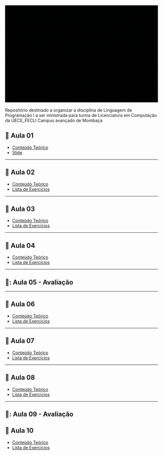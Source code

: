 <p align = "center">
<img src="https://github.com/Evaldo-comp/Python-Mombaca/blob/main/banner.gif" widt="350px" height="320px">
</p>

Repositório destinado a organizar a disciplina de Linguagem de Programação I a ser ministrada para turma de Licenciatura em Computação da UECE_FECLI Campus avançado de Mombaça

## :snake: Aula 01

 * [Conteúdo Teórico ](https://github.com/Evaldo-comp/Python-Mombaca/blob/main/Aula-01/README.md)
 * [Slide ](https://github.com/Evaldo-comp/Python-Mombaca/blob/main/Aula-01/SLIDE-AULA01.pdf)
 
 
 ***
 ## :snake: Aula 02

 * [Conteúdo Teórico ](https://github.com/Evaldo-comp/Python-Mombaca/blob/main/Aula02/Aula02.ipynb)
 * [Lista de Exercícios](https://github.com/Evaldo-comp/Python-Mombaca/blob/main/Aula02/Lista01_Aula02..md)

***
 ## :snake: Aula 03

 * [Conteúdo Teórico ](https://github.com/Evaldo-comp/Python-Mombaca/blob/main/Aula03/Teoria.md)
 * [Lista de Exercícios](https://github.com/Evaldo-comp/Python-Mombaca/blob/main/Aula03/Lista_Aula03.md)
  
***
## :snake: Aula 04

* [Conteúdo Teórico ](https://github.com/Evaldo-comp/Python-Mombaca/blob/main/Aula04/Teoria.md)
* [Lista de Exercícios](https://github.com/Evaldo-comp/Python-Mombaca/blob/main/Aula04/Lista_Aula04.md)

***
## 🤕: Aula 05 - Avaliação

***
## :snake: Aula 06 

* [Conteúdo Teórico ](https://github.com/Evaldo-comp/Python-Mombaca/blob/main/Aula06/Teoria_Aula06.md) 
* [Lista de Exercícios](https://github.com/Evaldo-comp/Python-Mombaca/blob/main/Aula06/Lista_Aula06.md)

***
## :snake: Aula 07 

* [Conteúdo Teórico ](https://github.com/Evaldo-comp/Python-Mombaca/blob/main/Aula07/Teoria_Aula07.md) 
* [Lista de Exercícios](https://github.com/Evaldo-comp/Python-Mombaca/blob/main/Aula07/Lista_Aula07.md)

***
## :snake: Aula 08 

* [Conteúdo Teórico ](https://github.com/Evaldo-comp/Python-Mombaca/blob/main/Aula08/Teoria_Aula08.md) 
* [Lista de Exercícios](https://github.com/Evaldo-comp/Python-Mombaca/blob/main/Aula08/Lista_Aula08.md)

***
## 🤕: Aula 09 - Avaliação

## :snake: Aula 10 

* [Conteúdo Teórico ]() 
* [Lista de Exercícios]()

